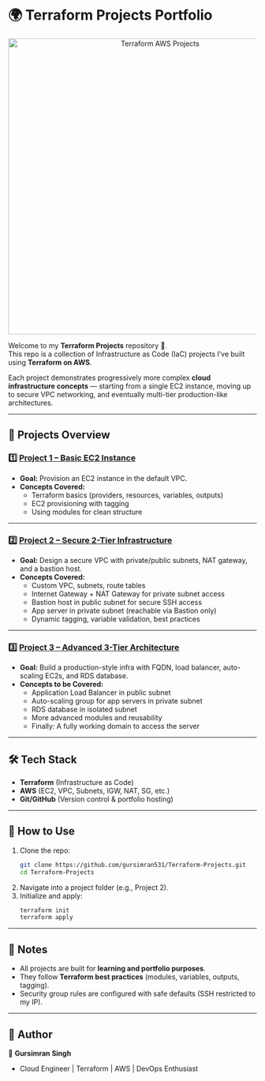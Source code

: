 
# 🌍 Terraform Projects Portfolio  

<p align="center">
  <img src="./Terraform-2tier-Infra/pictures/Terraform-AWS.avif" alt="Terraform AWS Projects" width="600"/>
</p>

Welcome to my **Terraform Projects** repository 🚀.  
This repo is a collection of Infrastructure as Code (IaC) projects I’ve built using **Terraform on AWS**.  

Each project demonstrates progressively more complex **cloud infrastructure concepts** — starting from a single EC2 instance, moving up to secure VPC networking, and eventually multi-tier production-like architectures.  

---

## 📌 Projects Overview  

### 1️⃣ [Project 1 – Basic EC2 Instance](./Terraform-project1/)  
- **Goal:** Provision an EC2 instance in the default VPC.  
- **Concepts Covered:**  
  - Terraform basics (providers, resources, variables, outputs)  
  - EC2 provisioning with tagging  
  - Using modules for clean structure  

---

### 2️⃣ [Project 2 – Secure 2-Tier Infrastructure](./Terraform-2tier-Infra/)  
- **Goal:** Design a secure VPC with private/public subnets, NAT gateway, and a bastion host.  
- **Concepts Covered:**  
  - Custom VPC, subnets, route tables  
  - Internet Gateway + NAT Gateway for private subnet access  
  - Bastion host in public subnet for secure SSH access  
  - App server in private subnet (reachable via Bastion only)  
  - Dynamic tagging, variable validation, best practices  

---

### 3️⃣ [Project 3 – Advanced 3-Tier Architecture](./Terraform-3tier-Infra/)  
- **Goal:** Build a production-style infra with FQDN, load balancer, auto-scaling EC2s, and RDS database.  
- **Concepts to be Covered:**  
  - Application Load Balancer in public subnet  
  - Auto-scaling group for app servers in private subnet  
  - RDS database in isolated subnet  
  - More advanced modules and reusability 
  - Finally: A fully working domain to access the server

---

## 🛠️ Tech Stack  
- **Terraform** (Infrastructure as Code)  
- **AWS** (EC2, VPC, Subnets, IGW, NAT, SG, etc.)  
- **Git/GitHub** (Version control & portfolio hosting)  

---

## 📖 How to Use  
1. Clone the repo:  
   ```bash
   git clone https://github.com/gursimran531/Terraform-Projects.git
   cd Terraform-Projects
   ```  
2. Navigate into a project folder (e.g., Project 2).  
3. Initialize and apply:  
   ```bash
   terraform init
   terraform apply
   ```  

---

## 📌 Notes  
- All projects are built for **learning and portfolio purposes**.  
- They follow **Terraform best practices** (modules, variables, outputs, tagging).  
- Security group rules are configured with safe defaults (SSH restricted to my IP).  

---

## 🌟 Author  
👤 **Gursimran Singh**  
- Cloud Engineer | Terraform | AWS | DevOps Enthusiast  
